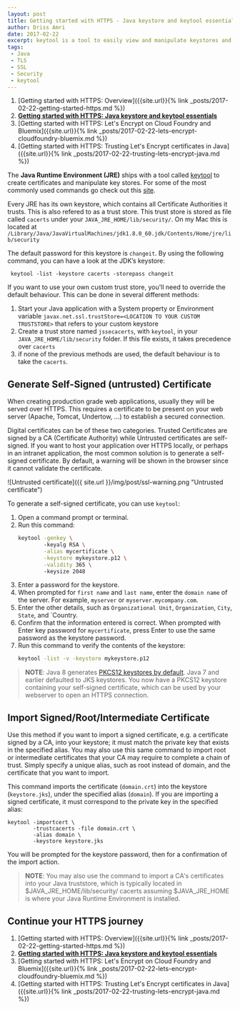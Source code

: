 ```yaml
---
layout: post
title: Getting started with HTTPS - Java keystore and keytool essentials
author: Driss Amri
date: 2017-02-22
excerpt: keytool is a tool to easily view and manipulate keystores and certificates in Java.
tags: 
 - Java
 - TLS
 - SSL
 - Security
 - keytool
---
```


1. [Getting started with HTTPS: Overview]({{site.url}}{% link _posts/2017-02-22-getting-started-https.md %})
2. **[Getting started with HTTPS: Java keystore and keytool essentials]()**
3. [Getting started with HTTPS: Let's Encrypt on Cloud Foundry and Bluemix]({{site.url}}{% link _posts/2017-02-22-lets-encrypt-cloudfoundry-bluemix.md %})
4. [Getting started with HTTPS: Trusting Let's Encrypt certificates in Java]({{site.url}}{% link _posts/2017-02-22-trusting-lets-encrypt-java.md %})

The **Java Runtime Environment (JRE)** ships with a tool called [keytool](http://docs.oracle.com/javase/6/docs/technotes/tools/solaris/keytool.html) to create certificates and manipulate key stores. For some of the most commonly used commands go check out this [site](https://www.sslshopper.com/article-most-common-java-keytool-keystore-commands.html). 

Every JRE has its own keystore, which contains all Certificate Authorities it trusts. This is also refered to as a trust store. This trust store is stored as file called `cacerts` under your `JAVA_JRE_HOME/lib/security/`. On my Mac this is located at `/Library/Java/JavaVirtualMachines/jdk1.8.0_60.jdk/Contents/Home/jre/lib/security`

The default password for this keystore is `changeit`. By using the following command, you can have a look at the JDK’s keystore:

```shell
 keytool -list -keystore cacerts -storepass changeit
```

If you want to use your own custom trust store, you'll need to override the default behaviour. This can be done in several different methods:

1. Start your Java application with a System property or Environment variable `javax.net.ssl.trustStore=<LOCATION TO YOUR CUSTOM TRUSTSTORE>` that refers to your custom keystore
2. Create a trust store named `jssecacerts`, with `keytool`, in your `JAVA_JRE_HOME/lib/security` folder. If this file exists, it takes precedence over `cacerts`
3.  if none of the previous methods are used, the default behaviour is to take the `cacerts`.

## Generate Self-Signed (untrusted) Certificate

When creating production grade web applications, usually they will be served over HTTPS. This requires a certificate to be present on your web server (Apache, Tomcat, Undertow, ...) to establish a secured connection.

Digital certificates can be of these two categories. Trusted Certificates are signed by a CA (Certificate Authority) while Untrusted certificates are self-signed. If you want to host your application over HTTPS locally, or perhaps in an intranet application, the most common solution is to generate a self-signed certificate. By default, a warning will be shown in the browser since it cannot validate the certificate.

![Untrusted certificate]({{ site.url }}/img/post/ssl-warning.png "Untrusted certificate")

To generate a self-signed certificate, you can use `keytool`:

1. Open a command prompt or terminal.
2. Run this command:
    ```bash 
    keytool -genkey \ 
            -keyalg RSA \
            -alias mycertificate \
            -keystore mykeystore.p12 \
            -validity 365 \ 
            -keysize 2048
    ```
3. Enter a password for the keystore.
4. When prompted for `first name` and `last name`, enter the `domain name` of the server. For example, `myserver` or `myserver.mycompany.com`.
5. Enter the other details, such as `Organizational Unit`, `Organization`, `City`, `State`, and `Country.
6. Confirm that the information entered is correct.
When prompted with Enter key password for `mycertificate`, press Enter to use the same password as the keystore password.
7. Run this command to verify the contents of the keystore:
    ```bash 
    keytool -list -v -keystore mykeystore.p12
    ```

> **NOTE**: Java 8 generates [PKCS12 keystores by default](http://openjdk.java.net/jeps/229). Java 7 and earlier defaulted to JKS keystores.
> You now have a PKCS12 keystore containing your self-signed certificate, which can be used by your webserver to open an HTTPS connection.

## Import Signed/Root/Intermediate Certificate

Use this method if you want to import a signed certificate, e.g. a certificate signed by a CA, into your keystore; it must match the private key that exists in the specified alias. You may also use this same command to import root or intermediate certificates that your CA may require to complete a chain of trust. Simply specify a unique alias, such as root instead of domain, and the certificate that you want to import.

This command imports the certificate (`domain.crt`) into the keystore (`keystore.jks`), under the specified alias (`domain`). If you are importing a signed certificate, it must correspond to the private key in the specified alias:

```shell
keytool -importcert \
        -trustcacerts -file domain.crt \
        -alias domain \
        -keystore keystore.jks
```

You will be prompted for the keystore password, then for a confirmation of the import action.

> **NOTE**: You may also use the command to import a CA's certificates into your Java truststore, which is typically located in $JAVA_JRE_HOME/lib/security/ cacerts assuming $JAVA_JRE_HOME is where your Java Runtime Environment is installed.

## Continue your HTTPS journey

1. [Getting started with HTTPS: Overview]({{site.url}}{% link _posts/2017-02-22-getting-started-https.md %})
2. **[Getting started with HTTPS: Java keystore and keytool essentials]()**
3. [Getting started with HTTPS: Let's Encrypt on Cloud Foundry and Bluemix]({{site.url}}{% link _posts/2017-02-22-lets-encrypt-cloudfoundry-bluemix.md %})
4. [Getting started with HTTPS: Trusting Let's Encrypt certificates in Java]({{site.url}}{% link _posts/2017-02-22-trusting-lets-encrypt-java.md %})
